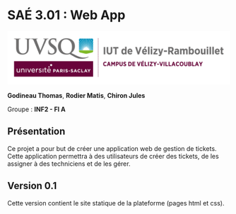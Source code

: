 # SAÉ 3.01 : Web App

![logo_uvsq](doc/annexes/logo_uvsq.png)

**Godineau Thomas**, **Rodier Matis**, **Chiron Jules**

Groupe : **INF2 - FI A**

## Présentation

Ce projet a pour but de créer une application web de gestion de tickets. Cette application permettra à des utilisateurs de créer des tickets, de les assigner à des techniciens et de les gérer.

## Version 0.1

Cette version contient le site statique de la plateforme (pages html et css).
